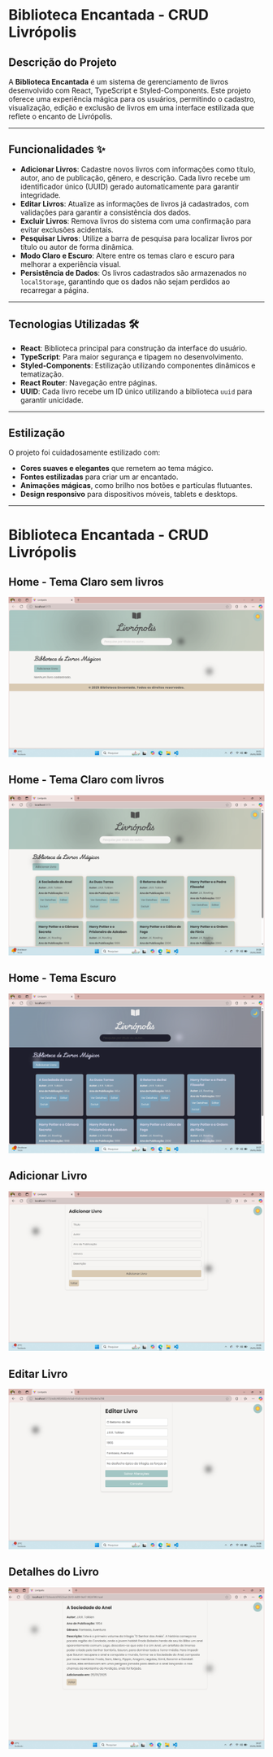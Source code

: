 # Biblioteca Encantada - CRUD Livrópolis

## **Descrição do Projeto**
A **Biblioteca Encantada** é um sistema de gerenciamento de livros desenvolvido com React, TypeScript e Styled-Components. Este projeto oferece uma experiência mágica para os usuários, permitindo o cadastro, visualização, edição e exclusão de livros em uma interface estilizada que reflete o encanto de Livrópolis.

---
## Funcionalidades ✨

- **Adicionar Livros**: Cadastre novos livros com informações como título, autor, ano de publicação, gênero, e descrição. Cada livro recebe um identificador único (UUID) gerado automaticamente para garantir integridade.
- **Editar Livros**: Atualize as informações de livros já cadastrados, com validações para garantir a consistência dos dados.
- **Excluir Livros**: Remova livros do sistema com uma confirmação para evitar exclusões acidentais.
- **Pesquisar Livros**: Utilize a barra de pesquisa para localizar livros por título ou autor de forma dinâmica.
- **Modo Claro e Escuro**: Altere entre os temas claro e escuro para melhorar a experiência visual.
- **Persistência de Dados**: Os livros cadastrados são armazenados no `localStorage`, garantindo que os dados não sejam perdidos ao recarregar a página.

---

## Tecnologias Utilizadas 🛠️

- **React**: Biblioteca principal para construção da interface do usuário.
- **TypeScript**: Para maior segurança e tipagem no desenvolvimento.
- **Styled-Components**: Estilização utilizando componentes dinâmicos e tematização.
- **React Router**: Navegação entre páginas.
- **UUID**: Cada livro recebe um ID único utilizando a biblioteca `uuid` para garantir unicidade.

---

## **Estilização**

O projeto foi cuidadosamente estilizado com:
- **Cores suaves e elegantes** que remetem ao tema mágico.
- **Fontes estilizadas** para criar um ar encantado.
- **Animações mágicas**, como brilho nos botões e partículas flutuantes.
- **Design responsivo** para dispositivos móveis, tablets e desktops.

---
# Biblioteca Encantada - CRUD Livrópolis

## Home - Tema Claro sem livros
![Home - Tema Claro](biblioteca-encantada/src/assets/home1.png)

## Home - Tema Claro com livros
![Home - Tema Claro com Pesquisa](biblioteca-encantada/src/assets/home2.png)

## Home - Tema Escuro
![Home - Tema Escuro](biblioteca-encantada/src/assets/homeDarkTheme.png)

## Adicionar Livro
![Adicionar Livro](biblioteca-encantada/src/assets/addBook.png)

## Editar Livro
![Editar Livro](biblioteca-encantada/src/assets/editBook.png)

## Detalhes do Livro
![Detalhes do Livro](biblioteca-encantada/src/assets/bookDetails.png)


